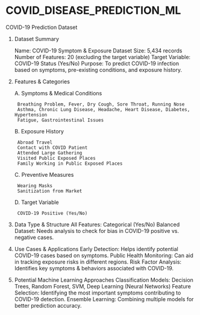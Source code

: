 # COVID_DISEASE_PREDICTION_ML
COVID-19 Prediction Dataset

1. Dataset Summary

    Name: COVID-19 Symptom & Exposure Dataset
    Size: 5,434 records
    Number of Features: 20 (excluding the target variable)
    Target Variable: COVID-19 Status (Yes/No)
    Purpose: To predict COVID-19 infection based on symptoms, pre-existing conditions, and           exposure history.

3. Features & Categories
   
   A. Symptoms & Medical Conditions
   
        Breathing Problem, Fever, Dry Cough, Sore Throat, Running Nose
        Asthma, Chronic Lung Disease, Headache, Heart Disease, Diabetes, Hypertension
        Fatigue, Gastrointestinal Issues
   
   B. Exposure History
   
        Abroad Travel
        Contact with COVID Patient
        Attended Large Gathering
        Visited Public Exposed Places
        Family Working in Public Exposed Places
   
   C. Preventive Measures
   
        Wearing Masks
        Sanitization from Market
   
   D. Target Variable
   
        COVID-19 Positive (Yes/No)

5. Data Type & Structure
    All Features: Categorical (Yes/No)
    Balanced Dataset: Needs analysis to check for bias in COVID-19 positive vs. negative cases.

6. Use Cases & Applications
    Early Detection: Helps identify potential COVID-19 cases based on symptoms.
    Public Health Monitoring: Can aid in tracking exposure risks in different regions.
    Risk Factor Analysis: Identifies key symptoms & behaviors associated with COVID-19.

7. Potential Machine Learning Approaches
   Classification Models: Decision Trees, Random Forest, SVM, Deep Learning (Neural Networks)
   Feature Selection: Identifying the most important symptoms contributing to COVID-19 detection.
   Ensemble Learning: Combining multiple models for better prediction accuracy.
